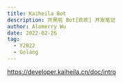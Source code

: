 ```yaml
---
title: Kaiheila Bot
description: 开黑啦 Bot[欢欢] 开发笔记
author: Alomerry Wu
date: 2022-02-26
tag:
  - Y2022
  - Golang
---
```


https://developer.kaiheila.cn/doc/intro



